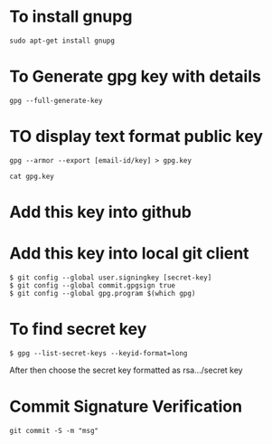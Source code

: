 # To install gnupg 
```text
sudo apt-get install gnupg
```

# To Generate gpg key with details
```text
gpg --full-generate-key
```

# TO display text format public key
```text
gpg --armor --export [email-id/key] > gpg.key

cat gpg.key
```
# Add this key into github

# Add this key into local git client

```
$ git config --global user.signingkey [secret-key]
$ git config --global commit.gpgsign true
$ git config --global gpg.program $(which gpg)
```
# To find secret key

```
$ gpg --list-secret-keys --keyid-format=long
```

After then choose the secret key formatted as rsa.../secret key

# Commit Signature Verification

```text
git commit -S -m "msg"
```
